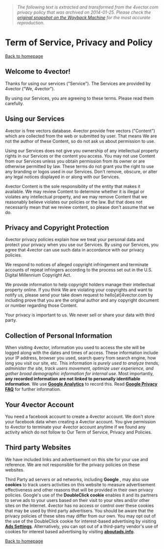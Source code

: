 > *The following text is extracted and transformed from the 4vector.com privacy policy that was archived on 2014-01-25. Please check the [original snapshot on the Wayback Machine](https://web.archive.org/web/20140125100052id_/http%3A//4vector.com/tos-privacy-policy.php) for the most accurate reproduction.*

# Term of Service, Privacy and Policy

[Back to homepage](http://4vector.com/)

## Welcome to 4vector!

Thanks for using our services ("Service"). The Services are provided by 4vector ("We, 4vector").

By using our Services, you are agreeing to these terms. Please read them carefully.

## Using our Services

4vector is free vectors database. 4vector provide free vectors ("Content") which are collected from the web or submitted by user. That means We are not the author of these Content, so do not ask us about permission to use.

Using our Services does not give you ownership of any intellectual property rights in our Services or the content you access. You may not use Content from our Services unless you obtain permission from its owner or are otherwise permitted by law. These terms do not grant you the right to use any branding or logos used in our Services. Don't remove, obscure, or alter any legal notices displayed in or along with our Services. 

4vector Content is the sole responsibility of the entity that makes it available. We may review Content to determine whether it is illegal or violates any intellectual property, and we may remove Content that we reasonably believe violates our policies or the law. But that does not necessarily mean that we review content, so please don't assume that we do.

## Privacy and Copyright Protection

4vector privacy policies explain how we treat your personal data and protect your privacy when you use our Services. By using our Services, you agree that 4vector can use such data in accordance with our privacy policies.

We respond to notices of alleged copyright infringement and terminate accounts of repeat infringers according to the process set out in the U.S. Digital Millennium Copyright Act.

We provide information to help copyright holders manage their intellectual property online. If you think We are violating your copyrights and want to notify us, please send your take down request to hello[at]4vector.com by including prove that you are the original author and any copyright document or number regarding those Content.

Your privacy is important to us. We never sell or share your data with third party.

## Collection of Personal Information

When visiting 4vector, information you used to access the site will be logged along with the dates and times of access. These information include your IP address, browser you used, search query from search engine, how long you visit our site, etc. This information is _purely used to analyze trends, administer the site, track users movement, optimize user experience, and gather broad demographic information for internal use_. Most importantly, **any recorded information are not linked to personally identifiable information**. We use [**Google Analytics**](http://www.google.com/analytics/) to record this. Read [**Google Privacy FAQ**](http://www.google.com/intl/en/privacy/faq.html) for further information.

## Your 4vector Account

You need a facebook account to create a 4vector account. We don't store your facebook data when creating a 4vector account. You give permission to 4vector to terminate your 4vector account anytime if we found any activity which do not follow to Our Term of Service, Privacy and Policies.

## Third party Websites

We have included links and advertisement on this site for your use and reference. We are not responsible for the privacy policies on these websites.

Third Party ad servers or ad networks, including **Google** , may also use **cookies** to track users activities on this website to measure advertisement effectiveness and other reasons that will be provided in their own privacy policies. Google's use of the **DoubleClick cookie** enables it and its partners to serve ads to your users based on their visit to your sites and/or other sites on the Internet. 4vector has no access or control over these cookies that may be used by third party advertisers. You should be aware that the privacy policies of these sites may differ from our own. You may opt out of the use of the DoubleClick cookie for interest-based advertising by visiting [**Ads Settings**](http://www.google.com/ads/preferences/). Alternatively, you can opt out of a third-party vendor's use of cookies for interest based advertising by visiting [**aboutads.info**](http://www.aboutads.info/).

[Back to homepage](http://4vector.com/)

